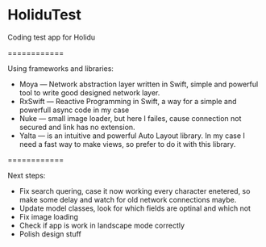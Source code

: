 # HoliduTest

Coding test app for Holidu

============

Using frameworks and libraries:
 - Moya — Network abstraction layer written in Swift, simple and powerful tool to write good designed network layer.
 - RxSwift — Reactive Programming in Swift, a way for a simple and powerfull async code in my case
 - Nuke — small image loader, but here I failes, cause connection not secured and link has no extension.
 - Yalta — is an intuitive and powerful Auto Layout library. In my case I need a fast way to make views, so prefer to do it with this library.

 ============

Next steps: 
 - Fix search quering, case it now working every character enetered, so make some delay and watch for old network connections maybe.
 - Update model classes, look for which fields are optinal and which not
 - Fix image loading
 - Check if app is work in landscape mode correctly
 - Polish design stuff